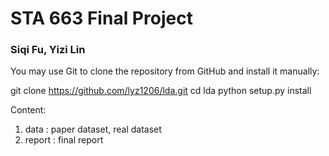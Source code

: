 # STA 663 Final Project
### Siqi Fu, Yizi Lin

You may use Git to clone the repository from GitHub and install it manually:

git clone https://github.com/lyz1206/lda.git
cd lda
python setup.py install

Content:
1. data : paper dataset, real dataset
2. report : final report

